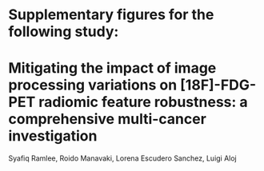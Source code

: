 # Supplementary figures for the following study:
# Mitigating the impact of image processing variations on [18F]-FDG-PET radiomic feature robustness: a comprehensive multi-cancer investigation

Syafiq Ramlee, Roido Manavaki, Lorena Escudero Sanchez, Luigi Aloj
